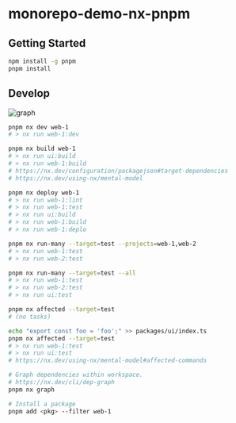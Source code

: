 # monorepo-demo-nx-pnpm

## Getting Started

```sh
npm install -g pnpm
pnpm install
```

## Develop

![graph](https://user-images.githubusercontent.com/1491961/158563420-15e293a9-5ff6-4677-99ab-e9521e7c0b1e.png)

```sh
pnpm nx dev web-1
# > nx run web-1:dev

pnpm nx build web-1
# > nx run ui:build
# > nx run web-1:build
# https://nx.dev/configuration/packagejson#target-dependencies
# https://nx.dev/using-nx/mental-model

pnpm nx deploy web-1
# > nx run web-1:lint
# > nx run web-1:test
# > nx run ui:build
# > nx run web-1:build
# > nx run web-1:deplo

pnpm nx run-many --target=test --projects=web-1,web-2
# > nx run web-1:test
# > nx run web-2:test

pnpm nx run-many --target=test --all
# > nx run web-1:test
# > nx run web-2:test
# > nx run ui:test

pnpm nx affected --target=test
# (no tasks)

echo "export const foo = 'foo';" >> packages/ui/index.ts
pnpm nx affected --target=test 
# > nx run web-1:test
# > nx run ui:test
# https://nx.dev/using-nx/mental-model#affected-commands

# Graph dependencies within workspace.
# https://nx.dev/cli/dep-graph
pnpm nx graph

# Install a package
pnpm add <pkg> --filter web-1
```